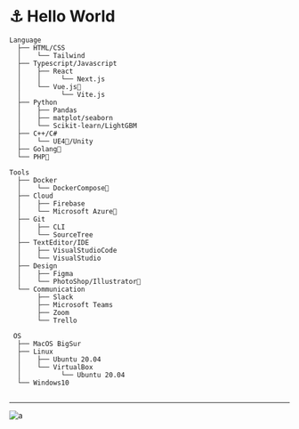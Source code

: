 <h1> ⚓️ Hello World</h1>


```
Language
  ├── HTML/CSS
  │    └── Tailwind 
  ├── Typescript/Javascript
  │    ├── React
  │    │     └── Next.js
  │    └── Vue.js🔰
  │          └── Vite.js
  ├── Python
  │    ├── Pandas
  │    ├── matplot/seaborn
  │    └── Scikit-learn/LightGBM
  ├── C++/C#
  │    └── UE4🔰/Unity
  ├── Golang🔰
  └── PHP🔰
```

```
Tools
  ├── Docker
  │    └── DockerCompose🔰
  ├── Cloud
  │    ├── Firebase
  │    └── Microsoft Azure🔰
  ├── Git
  │    ├── CLI
  │    └── SourceTree 
  ├── TextEditor/IDE
  │    ├── VisualStudioCode
  │    └── VisualStudio
  ├── Design
  │    ├── Figma
  │    └── PhotoShop/Illustrator🔰
  └── Communication
       ├── Slack
       ├── Microsoft Teams
       ├── Zoom
       └── Trello
```

```
 OS
  ├── MacOS BigSur
  ├── Linux
  │    ├── Ubuntu 20.04
  │    └── VirtualBox
  │          └── Ubuntu 20.04
  └── Windows10
             
```

---  
  
![a](https://media.discordapp.net/attachments/718758474259103795/859858453156462612/tenor.gif) 



<!-- [![Top Langs](https://github-readme-stats.vercel.app/api/top-langs/?username=arisahyper&layout=compact&theme=radical)](https://github.com/arisahyper/github-readme-stats)
 -->

<!-- ![Anurag's GitHub stats](https://github-readme-stats.vercel.app/api?username=arisahyper&show_icons=true&theme=radical&hide=stars)　 -->
